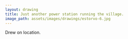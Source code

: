 ```yaml
---
layout: drawing
title: Just another power station running the village.
image_path: assets/images/drawings/estorvo-6.jpg
---
```


Drew on location.